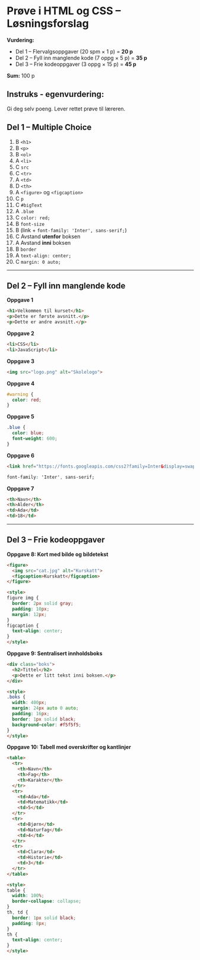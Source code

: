 # Prøve i HTML og CSS – Løsningsforslag
**Vurdering:**

* Del 1 – Flervalgsoppgaver (20 spm × 1 p) = **20 p**
* Del 2 – Fyll inn manglende kode (7 oppg × 5 p) = **35 p**
* Del 3 – Frie kodeoppgaver (3 oppg × 15 p) = **45 p**

**Sum:** 100 p

## Instruks - egenvurdering:
Gi deg selv poeng. Lever rettet prøve til læreren.

## Del 1 – Multiple Choice

1. B `<h1>`
2. B `<p>`
3. B `<ol>`
4. A `<li>`
5. C `src`
6. C `<tr>`
7. A `<td>`
8. D `<th>`
9. A `<figure>` og `<figcaption>`
10. C `p`
11. C `#bigText`
12. A `.blue`
13. C `color: red;`
14. B `font-size`
15. B (link + `font-family: 'Inter', sans-serif;`)
16. C Avstand **utenfor** boksen
17. A Avstand **inni** boksen
18. B `border`
19. A `text-align: center;`
20. C `margin: 0 auto;`

---

## Del 2 – Fyll inn manglende kode

**Oppgave 1**

```html
<h1>Velkommen til kurset</h1>
<p>Dette er første avsnitt.</p>
<p>Dette er andre avsnitt.</p>
```

**Oppgave 2**

```html
<li>CSS</li>
<li>JavaScript</li>
```

**Oppgave 3**

```html
<img src="logo.png" alt="Skolelogo">
```

**Oppgave 4**

```css
#warning {
  color: red;
}
```

**Oppgave 5**

```css
.blue {
  color: blue;
  font-weight: 600;
}
```

**Oppgave 6**

```html
<link href="https://fonts.googleapis.com/css2?family=Inter&display=swap" rel="stylesheet">
```

```css
font-family: 'Inter', sans-serif;
```

**Oppgave 7**

```html
<th>Navn</th>
<th>Alder</th>
<td>Ada</td>
<td>18</td>
```

---

## Del 3 – Frie kodeoppgaver

**Oppgave 8: Kort med bilde og bildetekst**

```html
<figure>
  <img src="cat.jpg" alt="Kurskatt">
  <figcaption>Kurskatt</figcaption>
</figure>

<style>
figure img {
  border: 2px solid gray;
  padding: 10px;
  margin: 12px;
}
figcaption {
  text-align: center;
}
</style>
```

**Oppgave 9: Sentralisert innholdsboks**

```html
<div class="boks">
  <h2>Tittel</h2>
  <p>Dette er litt tekst inni boksen.</p>
</div>

<style>
.boks {
  width: 400px;
  margin: 24px auto 0 auto;
  padding: 16px;
  border: 1px solid black;
  background-color: #f5f5f5;
}
</style>
```

**Oppgave 10: Tabell med overskrifter og kantlinjer**

```html
<table>
  <tr>
    <th>Navn</th>
    <th>Fag</th>
    <th>Karakter</th>
  </tr>
  <tr>
    <td>Ada</td>
    <td>Matematikk</td>
    <td>5</td>
  </tr>
  <tr>
    <td>Bjørn</td>
    <td>Naturfag</td>
    <td>4</td>
  </tr>
  <tr>
    <td>Clara</td>
    <td>Historie</td>
    <td>3</td>
  </tr>
</table>

<style>
table {
  width: 100%;
  border-collapse: collapse;
}
th, td {
  border: 1px solid black;
  padding: 8px;
}
th {
  text-align: center;
}
</style>
```
